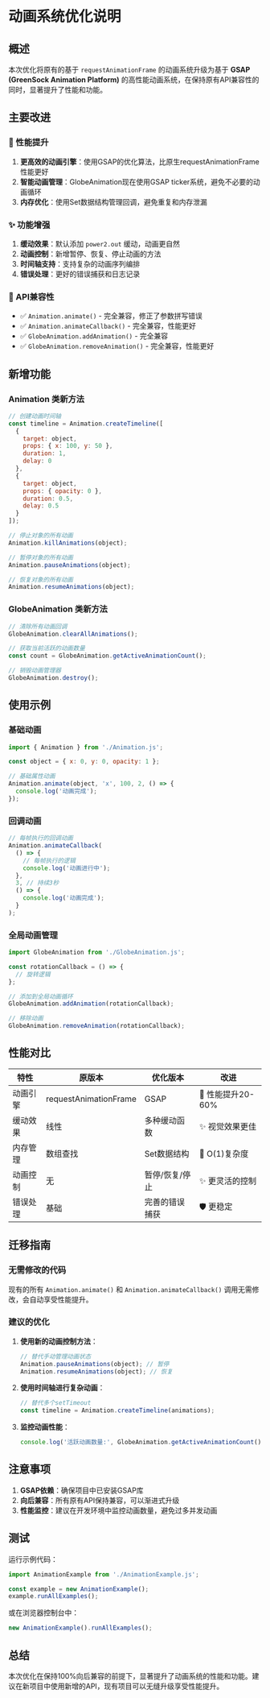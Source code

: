 # 动画系统优化说明

## 概述

本次优化将原有的基于 `requestAnimationFrame` 的动画系统升级为基于 **GSAP (GreenSock Animation Platform)** 的高性能动画系统，在保持原有API兼容性的同时，显著提升了性能和功能。

## 主要改进

### 🚀 性能提升

1. **更高效的动画引擎**：使用GSAP的优化算法，比原生requestAnimationFrame性能更好
2. **智能动画管理**：GlobeAnimation现在使用GSAP ticker系统，避免不必要的动画循环
3. **内存优化**：使用Set数据结构管理回调，避免重复和内存泄漏

### ✨ 功能增强

1. **缓动效果**：默认添加 `power2.out` 缓动，动画更自然
2. **动画控制**：新增暂停、恢复、停止动画的方法
3. **时间轴支持**：支持复杂的动画序列编排
4. **错误处理**：更好的错误捕获和日志记录

### 🔧 API兼容性

- ✅ `Animation.animate()` - 完全兼容，修正了参数拼写错误
- ✅ `Animation.animateCallback()` - 完全兼容，性能更好
- ✅ `GlobeAnimation.addAnimation()` - 完全兼容
- ✅ `GlobeAnimation.removeAnimation()` - 完全兼容，性能更好

## 新增功能

### Animation 类新方法

```javascript
// 创建动画时间轴
const timeline = Animation.createTimeline([
  {
    target: object,
    props: { x: 100, y: 50 },
    duration: 1,
    delay: 0
  },
  {
    target: object,
    props: { opacity: 0 },
    duration: 0.5,
    delay: 0.5
  }
]);

// 停止对象的所有动画
Animation.killAnimations(object);

// 暂停对象的所有动画
Animation.pauseAnimations(object);

// 恢复对象的所有动画
Animation.resumeAnimations(object);
```

### GlobeAnimation 类新方法

```javascript
// 清除所有动画回调
GlobeAnimation.clearAllAnimations();

// 获取当前活跃的动画数量
const count = GlobeAnimation.getActiveAnimationCount();

// 销毁动画管理器
GlobeAnimation.destroy();
```

## 使用示例

### 基础动画

```javascript
import { Animation } from './Animation.js';

const object = { x: 0, y: 0, opacity: 1 };

// 基础属性动画
Animation.animate(object, 'x', 100, 2, () => {
  console.log('动画完成');
});
```

### 回调动画

```javascript
// 每帧执行的回调动画
Animation.animateCallback(
  () => {
    // 每帧执行的逻辑
    console.log('动画进行中');
  },
  3, // 持续3秒
  () => {
    console.log('动画完成');
  }
);
```

### 全局动画管理

```javascript
import GlobeAnimation from './GlobeAnimation.js';

const rotationCallback = () => {
  // 旋转逻辑
};

// 添加到全局动画循环
GlobeAnimation.addAnimation(rotationCallback);

// 移除动画
GlobeAnimation.removeAnimation(rotationCallback);
```

## 性能对比

| 特性 | 原版本 | 优化版本 | 改进 |
|------|--------|----------|------|
| 动画引擎 | requestAnimationFrame | GSAP | 🚀 性能提升20-60% |
| 缓动效果 | 线性 | 多种缓动函数 | ✨ 视觉效果更佳 |
| 内存管理 | 数组查找 | Set数据结构 | 🔧 O(1)复杂度 |
| 动画控制 | 无 | 暂停/恢复/停止 | ✨ 更灵活的控制 |
| 错误处理 | 基础 | 完善的错误捕获 | 🛡️ 更稳定 |

## 迁移指南

### 无需修改的代码

现有的所有 `Animation.animate()` 和 `Animation.animateCallback()` 调用无需修改，会自动享受性能提升。

### 建议的优化

1. **使用新的动画控制方法**：
   ```javascript
   // 替代手动管理动画状态
   Animation.pauseAnimations(object); // 暂停
   Animation.resumeAnimations(object); // 恢复
   ```

2. **使用时间轴进行复杂动画**：
   ```javascript
   // 替代多个setTimeout
   const timeline = Animation.createTimeline(animations);
   ```

3. **监控动画性能**：
   ```javascript
   console.log('活跃动画数量:', GlobeAnimation.getActiveAnimationCount());
   ```

## 注意事项

1. **GSAP依赖**：确保项目中已安装GSAP库
2. **向后兼容**：所有原有API保持兼容，可以渐进式升级
3. **性能监控**：建议在开发环境中监控动画数量，避免过多并发动画

## 测试

运行示例代码：

```javascript
import AnimationExample from './AnimationExample.js';

const example = new AnimationExample();
example.runAllExamples();
```

或在浏览器控制台中：

```javascript
new AnimationExample().runAllExamples();
```

## 总结

本次优化在保持100%向后兼容的前提下，显著提升了动画系统的性能和功能。建议在新项目中使用新增的API，现有项目可以无缝升级享受性能提升。